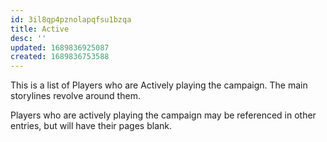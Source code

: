 ```yaml
---
id: 3il8qp4pznolapqfsu1bzqa
title: Active
desc: ''
updated: 1689836925087
created: 1689836753588
---
```

This is a list of Players who are Actively playing the campaign. The main storylines revolve around them.

Players who are actively playing the campaign may be referenced in other entries, but will have their pages blank.